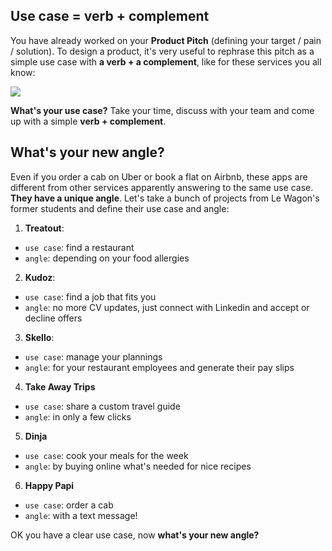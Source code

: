 ## Use case = verb + complement

You have already worked on your **Product Pitch** (defining your target / pain / solution). To design a product, it's very useful to rephrase this pitch as a simple use case with **a verb + a complement**, like for these services you all know:

![](https://raw.githubusercontent.com/lewagon/fullstack-images/master/product-design/use-case.png)


**What's your use case?** Take your time, discuss with your team and come up with a simple **verb + complement**.

## What's your new angle?

Even if you order a cab on Uber or book a flat on Airbnb, these apps are different from other services apparently answering to the same use case. **They have a unique angle**. Let's take a bunch of projects from Le Wagon's former students and define their use case and angle:

1. **Treatout**:
  - `use case`: find a restaurant
  - `angle`: depending on your food allergies
2. **Kudoz**:
  - `use case`: find a job that fits you
  - `angle`: no more CV updates, just connect with Linkedin and accept or decline offers
3. **Skello**:
  - `use case`: manage your plannings
  - `angle`: for your restaurant employees and generate their pay slips
4. **Take Away Trips**
  - `use case`: share a custom travel guide
  - `angle`: in only a few clicks
5. **Dinja**
  - `use case`: cook your meals for the week
  - `angle`: by buying online what's needed for nice recipes
6. **Happy Papi**
  - `use case`: order a cab
  - `angle`: with a text message!

OK you have a clear use case, now **what's your new angle?**
